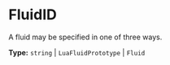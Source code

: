 # FluidID

A fluid may be specified in one of three ways.

**Type:** `string` | `LuaFluidPrototype` | `Fluid`

